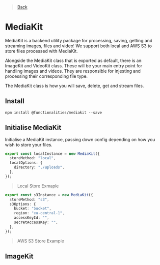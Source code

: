 > [Back](/README.md)

# MediaKit

MediaKit is a backend utility package for processing, saving, getting and streaming images, files and video! We support both local and AWS S3 to store files processed with MediaKit.

Alongside the MediaKit class that is exported as default, there is an ImageKit and VideoKit class. These will be your main entry point for handling images and videos. They are responsible for injesting and processing their corresponding file type.

The MediaKit class is how you will save, delete, get and stream files.

## Install

```
npm install @functionalities/mediakit --save
```

## Initialise MediaKit

Initialise a MediaKit instance, passing down config depending on how you wish to store your files.

```typescript
export const localInstance = new MediaKit({
  storeMethod: "local",
  localOptions: {
    directory: "./uploads",
  },
});
```

> Local Store Exmaple

```typescript
export const s3Instance = new MediaKit({
  storeMethod: "s3",
  s3Options: {
    bucket: "bucket",
    region: "eu-central-1",
    accessKeyId: "",
    secretAccessKey: "",
  },
});
```

> AWS S3 Store Example

## ImageKit
